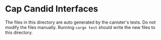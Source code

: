 # Cap Candid Interfaces

The files in this directory are auto generated by the canister's tests. Do not modify the files manually.
Running `cargo test` should write the new files to this directory.
